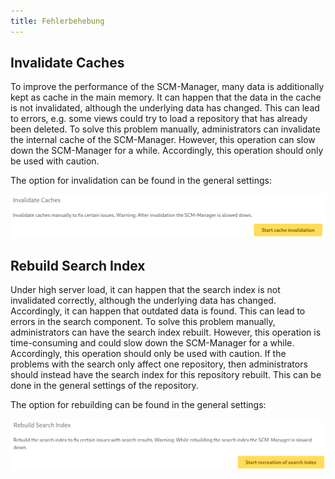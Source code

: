 ```yaml
---
title: Fehlerbehebung
---
```


## Invalidate Caches

To improve the performance of the SCM-Manager, many data is additionally kept as cache in the main memory. It can happen
that the data in the cache is not invalidated, although the underlying data has changed. This can lead to errors, e.g.
some views could try to load a repository that has already been deleted. To solve this problem manually, administrators
can invalidate the internal cache of the SCM-Manager. However, this operation can slow down the SCM-Manager for a while.
Accordingly, this operation should only be used with caution.

The option for invalidation can be found in the general settings:

![Screenshot of the general settings for cache invalidation](assets/cache_invalidation.png)

## Rebuild Search Index

Under high server load, it can happen that the search index is not invalidated correctly, although the underlying data
has changed. Accordingly, it can happen that outdated data is found. This can lead to errors in the search component. To
solve this problem manually, administrators can have the search index rebuilt. However, this operation is time-consuming
and could slow down the SCM-Manager for a while. Accordingly, this operation should only be used with caution. If the
problems with the search only affect one repository, then administrators should instead have the search index for this
repository rebuilt. This can be done in the general settings of the repository.

The option for rebuilding can be found in the general settings:

![Screenshot of the general Settings to rebuild the search index](assets/rebuild_index.png)
